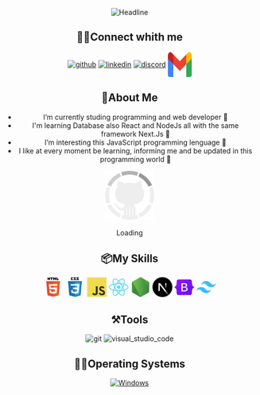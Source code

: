 <p align="center">
<div align="center">
   
<img src="https://readme-typing-svg.herokuapp.com?color=%300FDA33&size=32&center=true&vCenter=true&width=600&height=50&lines=Hi+there+I'm+Yoel+%F0%9F%91%8B;+I+hope+you+like+my+profile+🧐" alt="Headline" />
      
<h2>🤝🏻Connect whith me</h2>

<a href="https://github.com/Yoel-stack" target="blank"><img align="center" src="https://user-images.githubusercontent.com/64439609/212556741-81407849-82c8-4926-854f-820e8a644375.png" alt="github" height="60" width="60" /></a>
<a href="https://www.linkedin.com/in/yoel-montelongo-54687b321/" target="blank"><img align="center" src="https://cdn.jsdelivr.net/gh/devicons/devicon/icons/linkedin/linkedin-original.svg" alt="linkedin" height="50" width="50" /></a>
<a href="https://discord.com/users/1280246623250812939" target="blank"><img align="center" src="https://raw.githubusercontent.com/anuraghazra/anuraghazra/master/assets/discord-round.svg" alt="discord" height="50" width="50" /></a>
<a href=" " target="blank"><img align="center" src="https://raw.githubusercontent.com/ashu-guo/ashu-guo/master/assets/gmail.svg" alt="gmail" height="50" width="48" /></a>

<h2>📜About Me</h2>

 - I’m currently studing programming and web developer 🔭
 - I'm learning Database also React and NodeJs all with the same framework Next.Js 📝
 - I’m interesting this JavaScript programming lenguage 🤔
 - I like at every moment be learning, informing me and be updated in this programming world 💬
   
<div align=center>
        <img src="https://raw.githubusercontent.com/AhmedFathyDev/AhmedFathyDev/main/GitHub.gif" 
        alt="GitHub Octocat Logo" height="100">
             <p>Loading</p>

<h2>📦My Skills</h2>
<img src="https://raw.githubusercontent.com/devicons/devicon/master/icons/html5/html5-original-wordmark.svg" alt="html5" width="40" height="40" /> 
<img src="https://raw.githubusercontent.com/devicons/devicon/master/icons/css3/css3-original-wordmark.svg" alt="css3" width="40" height="40" />
<img src="https://raw.githubusercontent.com/devicons/devicon/master/icons/javascript/javascript-original.svg" alt="javascript" width="40" height="40"/> 
<img src="https://raw.githubusercontent.com/devicons/devicon/master/icons/react/react-original.svg" alt="react" width="40" height="40"/>
<img src="https://raw.githubusercontent.com/devicons/devicon/master/icons/nodejs/nodejs-original.svg" alt="nodejs" width="40" height="40"/>
<img src="https://raw.githubusercontent.com/devicons/devicon/master/icons/nextjs/nextjs-original.svg" alt="nextjs" width="40" height="40"/>
<img src="https://raw.githubusercontent.com/devicons/devicon/master/icons/bootstrap/bootstrap-original.svg" alt="bootstrap" width="40" height="40"/>
<img src="https://raw.githubusercontent.com/devicons/devicon/master/icons/tailwindcss/tailwindcss-original.svg" alt="tailwindcss" width="40" height="40"/>




<h2>⚒️Tools</h2>
<img src="https://www.vectorlogo.zone/logos/git-scm/git-scm-icon.svg" alt="git" width="40" height="40"/>
<img src="https://upload.wikimedia.org/wikipedia/commons/thumb/9/9a/Visual_Studio_Code_1.35_icon.svg/2048px-Visual_Studio_Code_1.35_icon.svg.png" alt="visual_studio_code" width="40" height="40"/>

<h2>🧑‍💻Operating Systems</h2>
 <a href="https://www.microsoft.com/en-us/windows/" target="_blank"> 
    <img alt="Windows" src="https://img.shields.io/badge/Windows-0078D6?logo=windows&logoColor=white" width="90" height="30"/>
  </a>

</div>

